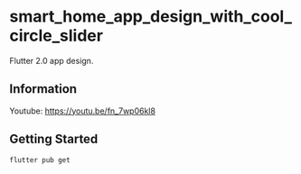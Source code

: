 # smart_home_app_design_with_cool_circle_slider

Flutter 2.0 app design.

## Information

Youtube: https://youtu.be/fn_7wp06kl8

## Getting Started
```
flutter pub get
```
